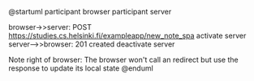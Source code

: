 @startuml
participant browser
participant server

browser->>server: POST https://studies.cs.helsinki.fi/exampleapp/new_note_spa
activate server
server-->>browser: 201 created
deactivate server

Note right of browser: The browser won't call an redirect but use the response to update its local state
@enduml
